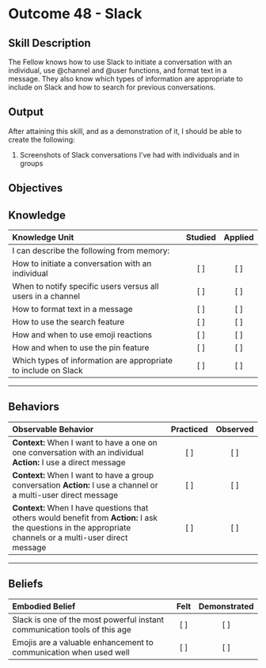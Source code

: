 # Outcome 48 - Slack

**Skill Description**
----------
The Fellow knows how to use Slack to initiate a conversation with an individual, use @channel and @user functions, and format text in a message. They also know which types of information are appropriate to include on Slack and how to search for previous conversations.


**Output**
----------
After attaining this skill, and as a demonstration of it, I should be able to create the following:

1. Screenshots of Slack conversations I've had with individuals and in groups


**Objectives**
----------
## **Knowledge**


| Knowledge Unit   |      Studied      | Applied |
|:-------------|:------------------:|:--------:|
| I can describe the following from memory: | | |
| How to initiate a conversation with an individual | [ ] | [ ]  |
| When to notify specific users versus all users in a channel | [ ] | [ ]  |
| How to format text in a message | [ ] | [ ]  |
| How to use the search feature | [ ] | [ ]  |
| How and when to use emoji reactions | [ ] | [ ]  |
| How and when to use the pin feature | [ ] | [ ]  |
| Which types of information are appropriate to include on Slack | [ ] | [ ]  |


----------


## **Behaviors**

| Observable Behavior   |      Practiced      | Observed |
|:-------------|:------------------:|:--------:|
| **Context:** When I want to have a one on one conversation with an individual **Action:** I use a direct message | [ ] | [ ] |
| **Context:** When I want to have a group conversation **Action:** I use a channel or a multi-user direct message | [ ] | [ ] |
| **Context:** When I have questions that others would benefit from **Action:** I ask the questions in the appropriate channels or a multi-user direct message | [ ] | [ ] |


----------


## **Beliefs**


| Embodied Belief   |      Felt      | Demonstrated |
|:-------------|:------------------:|:--------:|
| Slack is one of the most powerful instant communication tools of this age | [ ] | [ ] |
| Emojis are a valuable enhancement to communication when used well | [ ] | [ ] |

